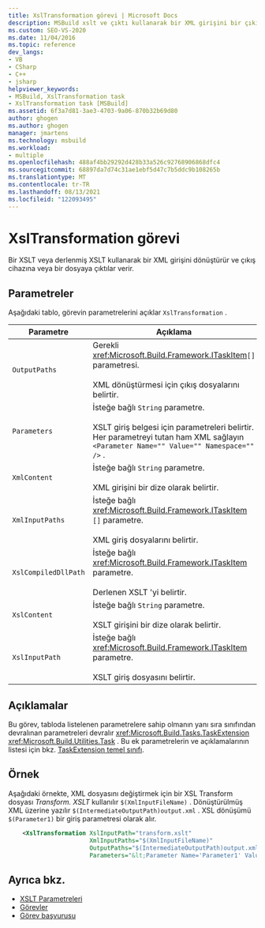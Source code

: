 ```yaml
---
title: XslTransformation görevi | Microsoft Docs
description: MSBuild xslt ve çıktı kullanarak bir XML girişini bir çıkış cihazına veya dosyaya dönüştürmek için xsltransformation görevini nasıl kullandığını öğrenin.
ms.custom: SEO-VS-2020
ms.date: 11/04/2016
ms.topic: reference
dev_langs:
- VB
- CSharp
- C++
- jsharp
helpviewer_keywords:
- MSBuild, XslTransformation task
- XslTransformation task [MSBuild]
ms.assetid: 6f3a7d81-3ae3-4703-9a06-870b32b69d80
author: ghogen
ms.author: ghogen
manager: jmartens
ms.technology: msbuild
ms.workload:
- multiple
ms.openlocfilehash: 488af4bb29292d428b33a526c92768906868dfc4
ms.sourcegitcommit: 68897da7d74c31ae1ebf5d47c7b5ddc9b108265b
ms.translationtype: MT
ms.contentlocale: tr-TR
ms.lasthandoff: 08/13/2021
ms.locfileid: "122093495"
---
```

# <a name="xsltransformation-task"></a>XslTransformation görevi

Bir XSLT veya derlenmiş XSLT kullanarak bir XML girişini dönüştürür ve çıkış cihazına veya bir dosyaya çıktılar verir.

## <a name="parameters"></a>Parametreler

 Aşağıdaki tablo, görevin parametrelerini açıklar `XslTransformation` .

|Parametre|Açıklama|
|---------------|-----------------|
|`OutputPaths`|Gerekli <xref:Microsoft.Build.Framework.ITaskItem>`[]` parametresi.<br /><br /> XML dönüştürmesi için çıkış dosyalarını belirtir.|
|`Parameters`|İsteğe bağlı `String` parametre.<br /><br /> XSLT giriş belgesi için parametreleri belirtir.  Her parametreyi tutan ham XML sağlayın `<Parameter Name="" Value="" Namespace="" />` .|
|`XmlContent`|İsteğe bağlı `String` parametre.<br /><br /> XML girişini bir dize olarak belirtir.|
|`XmlInputPaths`|İsteğe bağlı <xref:Microsoft.Build.Framework.ITaskItem> `[]` parametre.<br /><br /> XML giriş dosyalarını belirtir.|
|`XslCompiledDllPath`|İsteğe bağlı <xref:Microsoft.Build.Framework.ITaskItem> parametre.<br /><br /> Derlenen XSLT 'yi belirtir.|
|`XslContent`|İsteğe bağlı `String` parametre.<br /><br /> XSLT girişini bir dize olarak belirtir.|
|`XslInputPath`|İsteğe bağlı <xref:Microsoft.Build.Framework.ITaskItem> parametre.<br /><br /> XSLT giriş dosyasını belirtir.|

## <a name="remarks"></a>Açıklamalar

 Bu görev, tabloda listelenen parametrelere sahip olmanın yanı sıra sınıfından devralınan parametreleri devralır <xref:Microsoft.Build.Tasks.TaskExtension> <xref:Microsoft.Build.Utilities.Task> . Bu ek parametrelerin ve açıklamalarının listesi için bkz. [TaskExtension temel sınıfı](../msbuild/taskextension-base-class.md).

## <a name="example"></a>Örnek

Aşağıdaki örnekte, XML dosyasını değiştirmek için bir XSL Transform dosyası *Transform. XSLT* kullanılır `$(XmlInputFileName)` . Dönüştürülmüş XML üzerine yazılır `$(IntermediateOutputPath)output.xml` . XSL dönüşümü `$(Parameter1)` bir giriş parametresi olarak alır.

```xml
    <XslTransformation XslInputPath="transform.xslt"
                       XmlInputPaths="$(XmlInputFileName)"
                       OutputPaths="$(IntermediateOutputPath)output.xml"
                       Parameters="&lt;Parameter Name='Parameter1' Value='$(Parameter1)'/&gt;"/>
```

## <a name="see-also"></a>Ayrıca bkz.

- [XSLT Parametreleri](/dotnet/standard/data/xml/xslt-parameters)
- [Görevler](../msbuild/msbuild-tasks.md)
- [Görev başvurusu](../msbuild/msbuild-task-reference.md)
